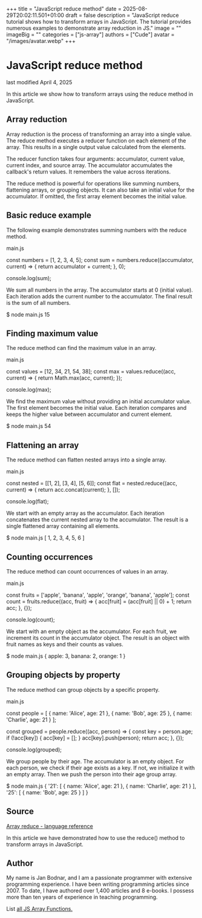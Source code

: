 +++
title = "JavaScript reduce method"
date = 2025-08-29T20:02:11.501+01:00
draft = false
description = "JavaScript reduce tutorial shows how to transform arrays in JavaScript. The tutorial provides numerous examples to demonstrate array reduction in JS."
image = ""
imageBig = ""
categories = ["js-array"]
authors = ["Cude"]
avatar = "/images/avatar.webp"
+++

# JavaScript reduce method

last modified April 4, 2025

 

In this article we show how to transform arrays using the reduce method
in JavaScript.

## Array reduction

Array reduction is the process of transforming an array into a single value.
The reduce method executes a reducer function on each element of
the array. This results in a single output value calculated from the elements.

The reducer function takes four arguments: accumulator, current value, current
index, and source array. The accumulator accumulates the callback's return
values. It remembers the value across iterations.

The reduce method is powerful for operations like summing numbers,
flattening arrays, or grouping objects. It can also take an initial value for
the accumulator. If omitted, the first array element becomes the initial value.

## Basic reduce example

The following example demonstrates summing numbers with the reduce
method.

main.js
  

const numbers = [1, 2, 3, 4, 5];
const sum = numbers.reduce((accumulator, current) =&gt; {
    return accumulator + current;
}, 0);

console.log(sum);

We sum all numbers in the array. The accumulator starts at 0 (initial value).
Each iteration adds the current number to the accumulator. The final result is
the sum of all numbers.

$ node main.js
15

## Finding maximum value

The reduce method can find the maximum value in an array.

main.js
  

const values = [12, 34, 21, 54, 38];
const max = values.reduce((acc, current) =&gt; {
    return Math.max(acc, current);
});

console.log(max);

We find the maximum value without providing an initial accumulator value. The
first element becomes the initial value. Each iteration compares and keeps the
higher value between accumulator and current element.

$ node main.js
54

## Flattening an array

The reduce method can flatten nested arrays into a single array.

main.js
  

const nested = [[1, 2], [3, 4], [5, 6]];
const flat = nested.reduce((acc, current) =&gt; {
    return acc.concat(current);
}, []);

console.log(flat);

We start with an empty array as the accumulator. Each iteration concatenates
the current nested array to the accumulator. The result is a single flattened
array containing all elements.

$ node main.js
[ 1, 2, 3, 4, 5, 6 ]

## Counting occurrences

The reduce method can count occurrences of values in an array.

main.js
  

const fruits = ['apple', 'banana', 'apple', 'orange', 'banana', 'apple'];
const count = fruits.reduce((acc, fruit) =&gt; {
    acc[fruit] = (acc[fruit] || 0) + 1;
    return acc;
}, {});

console.log(count);

We start with an empty object as the accumulator. For each fruit, we increment
its count in the accumulator object. The result is an object with fruit names
as keys and their counts as values.

$ node main.js
{ apple: 3, banana: 2, orange: 1 }

## Grouping objects by property

The reduce method can group objects by a specific property.

main.js
  

const people = [
    { name: 'Alice', age: 21 },
    { name: 'Bob', age: 25 },
    { name: 'Charlie', age: 21 }
];

const grouped = people.reduce((acc, person) =&gt; {
    const key = person.age;
    if (!acc[key]) {
        acc[key] = [];
    }
    acc[key].push(person);
    return acc;
}, {});

console.log(grouped);

We group people by their age. The accumulator is an empty object. For each
person, we check if their age exists as a key. If not, we initialize it with
an empty array. Then we push the person into their age group array.

$ node main.js
{
  '21': [ { name: 'Alice', age: 21 }, { name: 'Charlie', age: 21 } ],
  '25': [ { name: 'Bob', age: 25 } ]
}

## Source

[Array reduce - language reference](https://developer.mozilla.org/en-US/docs/Web/JavaScript/Reference/Global_Objects/Array/reduce)

In this article we have demonstrated how to use the reduce() method to transform
arrays in JavaScript.

## Author

My name is Jan Bodnar, and I am a passionate programmer with extensive
programming experience. I have been writing programming articles since 2007.
To date, I have authored over 1,400 articles and 8 e-books. I possess more
than ten years of experience in teaching programming.

List [all JS Array Functions.](/javascript/#js-array)